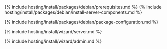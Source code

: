 {% include hosting/install/packages/debian/prerequisites.md %}
{% include hosting/install/packages/debian/install-server-components.md %}

{% include hosting/install/packages/debian/package-configuration.md %}

{% include hosting/install/wizard/server.md %}

{% include hosting/install/wizard/admin.md %}

